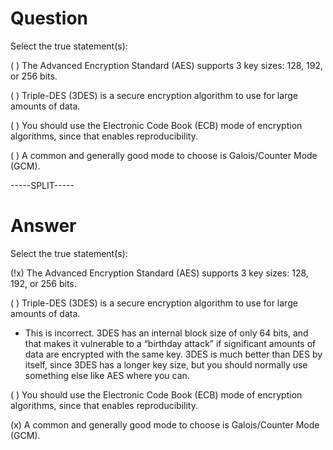 # Question

Select the true statement(s):

( ) The Advanced Encryption Standard (AES) supports 3 key sizes: 128, 192, or 256 bits.

( ) Triple-DES (3DES) is a secure encryption algorithm to use for large amounts of data.

( ) You should use the Electronic Code Book (ECB) mode of encryption algorithms, since that enables reproducibility.

( ) A common and generally good mode to choose is Galois/Counter Mode (GCM).

-----SPLIT-----

# Answer

Select the true statement(s):

(!x) The Advanced Encryption Standard (AES) supports 3 key sizes: 128, 192, or 256 bits.

( ) Triple-DES (3DES) is a secure encryption algorithm to use for large amounts of data.
- This is incorrect. 3DES has an internal block size of only 64 bits, and that makes it vulnerable to a “birthday attack” if significant amounts of data are encrypted with the same key. 3DES is much better than DES by itself, since 3DES has a longer key size, but you should normally use something else like AES where you can.

( ) You should use the Electronic Code Book (ECB) mode of encryption algorithms, since that enables reproducibility.

(x) A common and generally good mode to choose is Galois/Counter Mode (GCM).